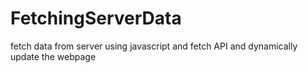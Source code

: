 # FetchingServerData
fetch data from server using javascript and fetch API and dynamically update the webpage

